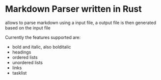 # Markdown Parser written in Rust

allows to parse markdown using a input file, a output file is then generated based on the input file

Currently the features supported are: 
- bold and italic, also bolditalic
- headings
- ordered lists
- unordered lists
- links
- tasklist

